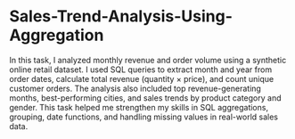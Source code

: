 # Sales-Trend-Analysis-Using-Aggregation
In this task, I analyzed monthly revenue and order volume using a synthetic online retail dataset. I used SQL queries to extract month and year from order dates, calculate total revenue (quantity × price), and count unique customer orders. The analysis also included top revenue-generating months, best-performing cities, and sales trends by product category and gender. This task helped me strengthen my skills in SQL aggregations, grouping, date functions, and handling missing values in real-world sales data.
